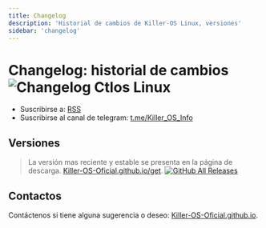 ```yaml
---
title: Changelog
description: 'Historial de cambios de Killer-OS Linux, versiones'
sidebar: 'changelog'
---
```


# Changelog: historial de cambios![Changelog Ctlos Linux](../images/changelog/version.svg)

- Suscribirse a: [RSS](https://Killer-OS-Oficial.github.io/wiki/feed.xml)
- Suscribirse al canal de telegram: [t.me/Killer_OS_Info](https://t.me/Killer_OS_Info)

## Versiones

> La versión mas reciente y estable se presenta en la página de descarga. [Killer-OS-Oficial.github.io/get](/get). [![GitHub All Releases](https://img.shields.io/github/downloads/Killer-OS-Oficial/Killer-OS/total.svg)](/get)

## Contactos

Contáctenos si tiene alguna sugerencia o deseo: [Killer-OS-Oficial.github.io](/#contact).

